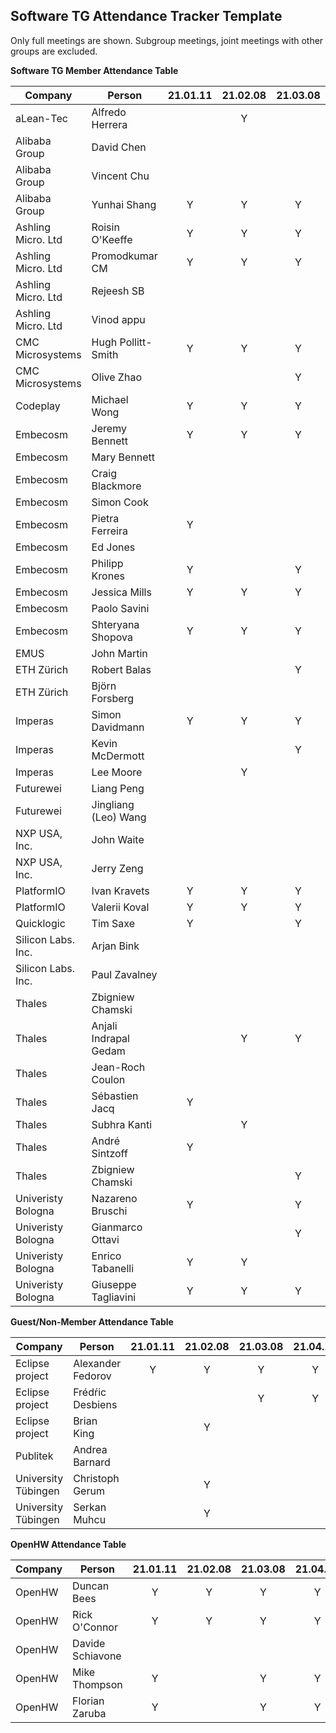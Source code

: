 ## Software TG Attendance Tracker Template

Only full meetings are shown. Subgroup meetings, joint meetings with other
groups are excluded.

**Software TG Member Attendance Table**

| Company             |  Person               |21.01.11|21.02.08|21.03.08|21.04.12|21.05.10|21.MM.DD|
|---------------------|-----------------------|:------:|:------:|:------:|:------:|:------:|:------:|
| aLean-Tec           | Alfredo Herrera       |        | Y      |        |        |        |        |
| Alibaba Group       | David Chen            |        |        |        |        | Y      |        |
| Alibaba Group       | Vincent Chu           |        |        |        |        | Y      |        |
| Alibaba Group       | Yunhai Shang          | Y      | Y      | Y      | Y      | Y      |        |
| Ashling Micro. Ltd  | Roisin O'Keeffe       | Y      | Y      | Y      | Y      |        |        |
| Ashling Micro. Ltd  | Promodkumar CM        | Y      | Y      | Y      | Y      |        |        |
| Ashling Micro. Ltd  | Rejeesh SB            |        |        |        |        |        |        |
| Ashling Micro. Ltd  | Vinod appu            |        |        |        |        |        |        |
| CMC Microsystems    | Hugh Pollitt-Smith    | Y      | Y      | Y      | Y      | Y      |        |
| CMC Microsystems    | Olive Zhao            |        |        | Y      | Y      | Y      |        |
| Codeplay            | Michael Wong          | Y      | Y      | Y      |        | Y      |        |
| Embecosm            | Jeremy Bennett        | Y      | Y      | Y      | Y      | Y      |        |
| Embecosm            | Mary Bennett          |        |        |        |        |        |        |
| Embecosm            | Craig Blackmore       |        |        |        |        |        |        |
| Embecosm            | Simon Cook            |        |        |        |        |        |        |
| Embecosm            | Pietra Ferreira       | Y      |        |        | Y      | Y      |        |
| Embecosm            | Ed Jones              |        |        |        |        | Y      |        |
| Embecosm            | Philipp Krones        | Y      |        | Y      | Y      | Y      |        |
| Embecosm            | Jessica Mills         | Y      | Y      | Y      |        |        |        |
| Embecosm            | Paolo Savini          |        |        |        |        |        |        |
| Embecosm            | Shteryana Shopova     | Y      | Y      | Y      | Y      | Y      |        |
| EMUS                | John Martin           |        |        |        |        |        |        |
| ETH Zürich          | Robert Balas          |        |        | Y      | Y      |        |        |
| ETH Zürich          | Björn Forsberg        |        |        |        |        |        |        |
| Imperas             | Simon Davidmann       | Y      | Y      | Y      | Y      |        |        |
| Imperas             | Kevin McDermott       |        |        | Y      |        |        |        |
| Imperas             | Lee Moore             |        | Y      |        |        |        |        |
| Futurewei           | Liang Peng            |        |        |        |        |        |        |
| Futurewei           | Jingliang (Leo) Wang  |        |        |        |        |        |        |
| NXP USA, Inc.       | John Waite            |        |        |        |        |        |        |
| NXP USA, Inc.       | Jerry Zeng            |        |        |        |        |        |        |
| PlatformIO          | Ivan Kravets          | Y      | Y      | Y      | Y      | Y      |        |
| PlatformIO          | Valerii Koval         | Y      | Y      | Y      | Y      | Y      |        |
| Quicklogic          | Tim Saxe              | Y      |        | Y      | Y      | Y      |        |
| Silicon Labs. Inc.  | Arjan Bink            |        |        |        |        |        |        |
| Silicon Labs. Inc.  | Paul Zavalney         |        |        |        |        |        |        |
| Thales              | Zbigniew Chamski      |        |        |        |        | Y      |        |
| Thales              | Anjali Indrapal Gedam |        | Y      | Y      | Y      | Y      |        |
| Thales              | Jean-Roch Coulon      |        |        |        |        |        |        |
| Thales              | Sébastien Jacq        | Y      |        |        |        | Y      |        |
| Thales              | Subhra Kanti          |        | Y      |        |        |        |        |
| Thales              | André Sintzoff        | Y      |        |        | Y      |        |        |
| Thales              | Zbigniew Chamski      |        |        | Y      | Y      |        |        |
| Univeristy Bologna  | Nazareno Bruschi      | Y      |        | Y      |        | Y      |        |
| Univeristy Bologna  | Gianmarco Ottavi      |        |        | Y      |        | Y      |        |
| Univeristy Bologna  | Enrico Tabanelli      | Y      | Y      |        |        | Y      |        |
| Univeristy Bologna  | Giuseppe Tagliavini   | Y      | Y      | Y      | Y      | Y      |        |

**Guest/Non-Member Attendance Table**

| Company             |  Person               |21.01.11|21.02.08|21.03.08|21.04.12|21.05.10|21.MM.DD|
|---------------------|-----------------------|:------:|:------:|:------:|:------:|:------:|:------:|
| Eclipse project     | Alexander Fedorov     | Y      | Y      | Y      | Y      |        |        |
| Eclipse project     | Frédŕic Desbiens      |        |        | Y      | Y      |        |        |
| Eclipse project     | Brian King            |        | Y      |        |        |        |        |
| Publitek            | Andrea Barnard        |        |        |        |        |        |        |
| University Tübingen | Christoph Gerum       |        | Y      |        |        |        |        |
| University Tübingen | Serkan Muhcu          |        | Y      |        |        |        |        |

**OpenHW Attendance Table**

| Company             |  Person               |21.01.11|21.02.08|21.03.08|21.04.12|21.05.10|21.MM.DD|
|---------------------|-----------------------|:------:|:------:|:------:|:------:|:------:|:------:|
| OpenHW              | Duncan Bees           | Y      | Y      | Y      | Y      | Y      |        |
| OpenHW              | Rick O'Connor         | Y      | Y      | Y      | Y      | Y      |        |
| OpenHW              | Davide Schiavone      |        |        |        |        |        |        |
| OpenHW              | Mike Thompson         | Y      |        | Y      | Y      | Y      |        |
| OpenHW              | Florian Zaruba        | Y      |        | Y      | Y      | Y      |        |
